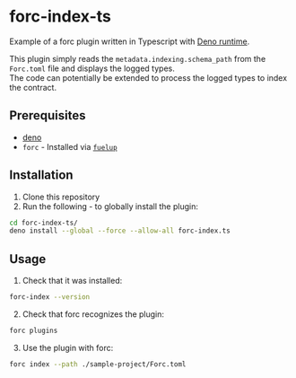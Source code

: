 # forc-index-ts

Example of a forc plugin written in Typescript with [Deno runtime](https://deno.com/).

This plugin simply reads the `metadata.indexing.schema_path` from the `Forc.toml` file and displays the logged types.  
The code can potentially be extended to process the logged types to index the contract.

## Prerequisites

- [deno](https://docs.deno.com/runtime/getting_started/installation/)
- `forc` - Installed via
  [`fuelup`](https://docs.fuel.network/guides/contract-quickstart/)

## Installation

1. Clone this repository
2. Run the following - to globally install the plugin:

```sh
cd forc-index-ts/
deno install --global --force --allow-all forc-index.ts
```

## Usage

1. Check that it was installed:

```sh
forc-index --version
```

2. Check that forc recognizes the plugin:

```sh
forc plugins
```

3. Use the plugin with forc:

```sh
forc index --path ./sample-project/Forc.toml
```
